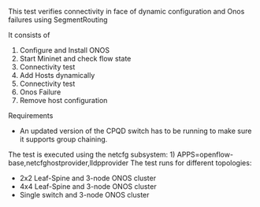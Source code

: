 This test verifies connectivity in face of dynamic configuration and Onos failures using SegmentRouting

It consists of

1) Configure and Install ONOS
2) Start Mininet and check flow state
3) Connectivity test
4) Add Hosts dynamically
5) Connectivity test
6) Onos Failure
7) Remove host configuration

Requirements

 - An updated version of the CPQD switch has to be running to make sure it supports group chaining.

The test is executed using the netcfg subsystem:
    1) APPS=openflow-base,netcfghostprovider,lldpprovider
The test runs for different topologies:
 - 2x2 Leaf-Spine and 3-node ONOS cluster
 - 4x4 Leaf-Spine and 3-node ONOS cluster
 - Single switch and 3-node ONOS cluster